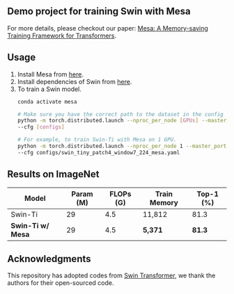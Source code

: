 ## Demo project for training Swin with Mesa

For more details, please checkout our paper: [Mesa: A Memory-saving Training Framework for Transformers](https://arxiv.org/abs/2111.11124).

## Usage

1. Install Mesa from [here](https://github.com/zhuang-group/Mesa).
2. Install dependencies of Swin from [here](https://github.com/microsoft/Swin-Transformer/blob/main/get_started.md).
3. To train a Swin model.
   ```bash
   conda activate mesa

   # Make sure you have the correct path to the dataset in the config file.
   python -m torch.distributed.launch --nproc_per_node [GPUs] --master_port 13235  main.py \
   --cfg [configs]

   # For example, to train Swin-Ti with Mesa on 1 GPU.
   python -m torch.distributed.launch --nproc_per_node 1 --master_port 13235  main.py \
   --cfg configs/swin_tiny_patch4_window7_224_mesa.yaml
   ```

## Results on ImageNet


| Model               | Param (M) | FLOPs (G) | Train Memory | Top-1 (%) |
| ------------------- | --------- | --------- | ------------ | --------- |
| Swin-Ti             | 29        | 4.5       | 11,812        | 81.3      |
| **Swin-Ti w/ Mesa** | 29        | 4.5       | **5,371**     | **81.3**  |



## Acknowledgments

This repository has adopted codes from [Swin Transformer](https://github.com/microsoft/Swin-Transformer), we thank the authors for their open-sourced code.
